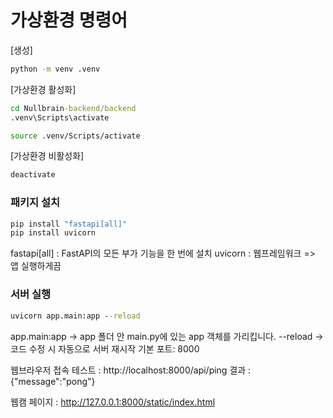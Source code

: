 # 가상환경 명령어

[생성]
```cmd
python -m venv .venv
```

[가상환경 활성화]
```cmd
cd Nullbrain-backend/backend
.venv\Scripts\activate
```
```bash
source .venv/Scripts/activate
```

[가상환경 비활성화]
```cmd
deactivate
```

### 패키지 설치
```cmd
pip install "fastapi[all]"
pip install uvicorn
```
fastapi[all] : FastAPI의 모든 부가 기능을 한 번에 설치
uvicorn : 웹프레임워크 => 앱 실행하게끔


### 서버 실행
```cmd
uvicorn app.main:app --reload
```

app.main:app → app 폴더 안 main.py에 있는 app 객체를 가리킵니다.
--reload → 코드 수정 시 자동으로 서버 재시작
기본 포트: 8000


웹브라우저 접속 테스트 : http://localhost:8000/api/ping
결과 : {"message":"pong"}


웹캠 페이지 : http://127.0.0.1:8000/static/index.html
